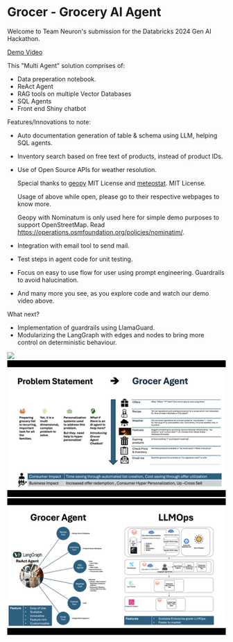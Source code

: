 # Grocer - Grocery AI Agent

Welcome to Team Neuron's submission for the Databricks 2024 Gen AI Hackathon.

[Demo Video](https://www.youtube.com/watch?v=jWJrtSschmk&ab_channel=neuron)

This "Multi Agent" solution comprises of:
 * Data preperation notebook.
 * ReAct Agent
 * RAG tools on multiple Vector Databases
 * SQL Agents
 * Front end Shiny chatbot

Features/Innovations to note:
 * Auto documentation generation of table & schema using LLM, helping SQL agents.
 * Inventory search based on free text of products, instead of product IDs.
 * Use of Open Source APIs for weather resolution.
   
   Special thanks to [geopy](https://github.com/geopy/geopy) MIT License  and [meteostat](https://github.com/meteostat/meteostat-python). MIT License.
   
   Usage of above while open, please go to their respective webpages to know more.
   
   Geopy with Nominatum is only used here for simple demo purposes to support OpenStreetMap. Read https://operations.osmfoundation.org/policies/nominatim/.

 * Integration with email tool to send mail.
 * Test steps in agent code for unit testing.
 * Focus on easy to use flow for user using prompt engineering. Guardrails to avoid halucination.
 * And many more you see, as you explore code and watch our demo video above.

What next?
 * Implementation of guardrails using LlamaGuard.
 * Modularizing the LangGraph with edges and nodes to bring more control on deterministic behaviour.

![](Slide1.png)
![](Slide2.png)
![](Slide3.png)

